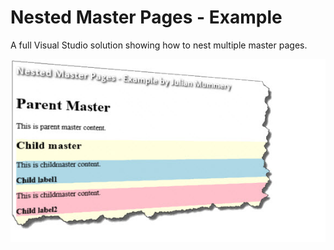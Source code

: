 # Nested Master Pages - Example
A full Visual Studio solution showing how to nest multiple master pages.


<img src="https://github.com/julianmummery/Nested-Master-Pages-Example/blob/master/Nested-Master-Pages-Example.jpg">
